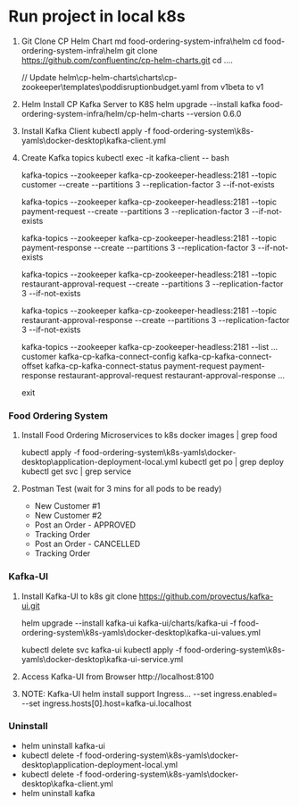 # Run project in local k8s

1. Git Clone CP Helm Chart
   md food-ordering-system-infra\helm
   cd food-ordering-system-infra\helm
   git clone https://github.com/confluentinc/cp-helm-charts.git
   cd ..\..

   // Update helm\cp-helm-charts\charts\cp-zookeeper\templates\poddisruptionbudget.yaml from v1beta to v1

2. Helm Install CP Kafka Server to K8S
   helm upgrade --install kafka food-ordering-system-infra/helm/cp-helm-charts --version 0.6.0

3. Install Kafka Client
   kubectl apply -f food-ordering-system\k8s-yamls\docker-desktop\kafka-client.yml

4. Create Kafka topics
   kubectl exec -it kafka-client -- bash

   kafka-topics --zookeeper kafka-cp-zookeeper-headless:2181 --topic customer --create --partitions 3 --replication-factor 3 --if-not-exists

   kafka-topics --zookeeper kafka-cp-zookeeper-headless:2181 --topic payment-request --create --partitions 3 --replication-factor 3 --if-not-exists

   kafka-topics --zookeeper kafka-cp-zookeeper-headless:2181 --topic payment-response --create --partitions 3 --replication-factor 3 --if-not-exists

   kafka-topics --zookeeper kafka-cp-zookeeper-headless:2181 --topic restaurant-approval-request --create --partitions 3 --replication-factor 3 --if-not-exists

   kafka-topics --zookeeper kafka-cp-zookeeper-headless:2181 --topic restaurant-approval-response --create --partitions 3 --replication-factor 3 --if-not-exists

   kafka-topics --zookeeper kafka-cp-zookeeper-headless:2181 --list
   ...
   customer
   kafka-cp-kafka-connect-config
   kafka-cp-kafka-connect-offset
   kafka-cp-kafka-connect-status
   payment-request
   payment-response
   restaurant-approval-request
   restaurant-approval-response
   ...

   exit

### Food Ordering System   
1. Install Food Ordering Microservices to k8s
   docker images | grep food

   kubectl apply -f food-ordering-system\k8s-yamls\docker-desktop\application-deployment-local.yml
   kubectl get po | grep deploy
   kubectl get svc | grep service
2. Postman Test (wait for 3 mins for all pods to be ready)
   - New Customer #1
   - New Customer #2
   - Post an Order - APPROVED
   - Tracking Order
   - Post an Order - CANCELLED
   - Tracking Order  

### Kafka-UI
1. Install Kafka-UI to k8s
   git clone https://github.com/provectus/kafka-ui.git

   helm upgrade --install kafka-ui kafka-ui/charts/kafka-ui -f food-ordering-system\k8s-yamls\docker-desktop\kafka-ui-values.yml

   kubectl delete svc kafka-ui
   kubectl apply -f food-ordering-system\k8s-yamls\docker-desktop\kafka-ui-service.yml

2. Access Kafka-UI from Browser
   http://localhost:8100

3. NOTE: Kafka-UI helm install support Ingress...
   --set ingress.enabled= \
   --set ingress.hosts[0].host=kafka-ui.localhost

### Uninstall 
- helm uninstall kafka-ui
- kubectl delete -f food-ordering-system\k8s-yamls\docker-desktop\application-deployment-local.yml
- kubectl delete -f food-ordering-system\k8s-yamls\docker-desktop\kafka-client.yml
- helm uninstall kafka
